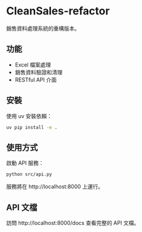# CleanSales-refactor

銷售資料處理系統的重構版本。

## 功能

- Excel 檔案處理
- 銷售資料驗證和清理
- RESTful API 介面

## 安裝

使用 uv 安裝依賴：

```bash
uv pip install -e .
```

## 使用方式

啟動 API 服務：

```bash
python src/api.py
```

服務將在 http://localhost:8000 上運行。

## API 文檔

訪問 http://localhost:8000/docs 查看完整的 API 文檔。
